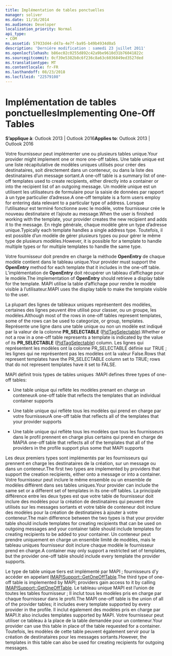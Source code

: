 ```yaml
---
title: Implémentation de tables ponctuelles
manager: soliver
ms.date: 11/16/2014
ms.audience: Developer
localization_priority: Normal
api_type:
- COM
ms.assetid: 57933d44-d47a-4e7f-ba95-b49b4934d0a5
description: 'Derniére modification : samedi 23 juillet 2011'
ms.openlocfilehash: b86ec02c0255d892c42a9be9610d31b76041822c
ms.sourcegitcommit: 0cf39e5382b8c6f236c8a63c6036849ed3527ded
ms.translationtype: MT
ms.contentlocale: fr-FR
ms.lasthandoff: 08/23/2018
ms.locfileid: "22579108"
---
```

# <a name="implementing-one-off-tables"></a><span data-ttu-id="ec72b-103">Implémentation de tables ponctuelles</span><span class="sxs-lookup"><span data-stu-id="ec72b-103">Implementing One-Off Tables</span></span>

<span data-ttu-id="ec72b-104">**S’applique à**: Outlook 2013 | Outlook 2016</span><span class="sxs-lookup"><span data-stu-id="ec72b-104">**Applies to**: Outlook 2013 | Outlook 2016</span></span> 
  
<span data-ttu-id="ec72b-105">Votre fournisseur peut implémenter une ou plusieurs tables unique.</span><span class="sxs-lookup"><span data-stu-id="ec72b-105">Your provider might implement one or more one-off tables.</span></span> <span data-ttu-id="ec72b-106">Une table unique est une liste récapitulative de modèles uniques utilisés pour créer des destinataires, soit directement dans un conteneur, ou dans la liste des destinataires d’un message sortant.</span><span class="sxs-lookup"><span data-stu-id="ec72b-106">A one-off table is a summary list of one-off templates used to create recipients, either directly into a container or into the recipient list of an outgoing message.</span></span> <span data-ttu-id="ec72b-107">Un modèle unique est un utilisent les utilisateurs de formulaire pour la saisie de données par rapport à un type particulier d’adresse.</span><span class="sxs-lookup"><span data-stu-id="ec72b-107">A one-off template is a form users employ for entering data relevant to a particular type of address.</span></span> <span data-ttu-id="ec72b-108">Lorsque l’utilisateur est terminé fonctionne avec le modèle, votre fournisseur crée le nouveau destinataire et l’ajoute au message.</span><span class="sxs-lookup"><span data-stu-id="ec72b-108">When the user is finished working with the template, your provider creates the new recipient and adds it to the message.</span></span> <span data-ttu-id="ec72b-109">En règle générale, chaque modèle gère un type d’adresse unique.</span><span class="sxs-lookup"><span data-stu-id="ec72b-109">Typically each template handles a single address type.</span></span> <span data-ttu-id="ec72b-110">Toutefois, il est possible d’un modèle de gérer plusieurs types ou pour gérer le même type de plusieurs modèles.</span><span class="sxs-lookup"><span data-stu-id="ec72b-110">However, it is possible for a template to handle multiple types or for multiple templates to handle the same type.</span></span> 
  
<span data-ttu-id="ec72b-111">Votre fournisseur doit prendre en charge la méthode **OpenEntry** de chaque modèle contient dans le tableau unique.</span><span class="sxs-lookup"><span data-stu-id="ec72b-111">Your provider must support the **OpenEntry** method for each template that it includes in the one-off table.</span></span> <span data-ttu-id="ec72b-112">L’implémentation de **OpenEntry** doit récupérer un tableau d’affichage pour le modèle.</span><span class="sxs-lookup"><span data-stu-id="ec72b-112">The implementation of **OpenEntry** should retrieve a display table for the template.</span></span> <span data-ttu-id="ec72b-113">MAPI utilise la table d’affichage pour rendre le modèle visible à l’utilisateur.</span><span class="sxs-lookup"><span data-stu-id="ec72b-113">MAPI uses the display table to make the template visible to the user.</span></span> 
  
<span data-ttu-id="ec72b-114">La plupart des lignes de tableaux uniques représentent des modèles, certaines des lignes peuvent être utilisé pour classer, ou un groupe, les modèles.</span><span class="sxs-lookup"><span data-stu-id="ec72b-114">Although most of the rows in one-off tables represent templates, some of the rows can be used to categorize, or group, templates.</span></span> <span data-ttu-id="ec72b-115">Représente une ligne dans une table unique ou non un modèle est indiqué par la valeur de la colonne **PR_SELECTABLE** ([PidTagSelectable](pidtagselectable-canonical-property.md)).</span><span class="sxs-lookup"><span data-stu-id="ec72b-115">Whether or not a row in a one-off table represents a template is indicated by the value of its **PR_SELECTABLE** ([PidTagSelectable](pidtagselectable-canonical-property.md)) column.</span></span> <span data-ttu-id="ec72b-116">Les lignes qui représentent les modèles ont la colonne PR_SELECTABLE définie sur TRUE ; les lignes qui ne représentent pas les modèles ont la valeur False.</span><span class="sxs-lookup"><span data-stu-id="ec72b-116">Rows that represent templates have the PR_SELECTABLE column set to TRUE; rows that do not represent templates have it set to FALSE.</span></span>
  
<span data-ttu-id="ec72b-117">MAPI définit trois types de tables uniques :</span><span class="sxs-lookup"><span data-stu-id="ec72b-117">MAPI defines three types of one-off tables:</span></span>
  
- <span data-ttu-id="ec72b-118">Une table unique qui reflète les modèles prenant en charge un conteneur</span><span class="sxs-lookup"><span data-stu-id="ec72b-118">A one-off table that reflects the templates that an individual container supports</span></span>
    
- <span data-ttu-id="ec72b-119">Une table unique qui reflète tous les modèles qui prend en charge par votre fournisseur</span><span class="sxs-lookup"><span data-stu-id="ec72b-119">A one-off table that reflects all of the templates that your provider supports</span></span> 
    
- <span data-ttu-id="ec72b-120">Une table unique qui reflète tous les modèles que tous les fournisseurs dans le profil prennent en charge plus certains qui prend en charge de MAPI</span><span class="sxs-lookup"><span data-stu-id="ec72b-120">A one-off table that reflects all of the templates that all of the providers in the profile support plus some that MAPI supports</span></span>
    
<span data-ttu-id="ec72b-121">Les deux premiers types sont implémentés par les fournisseurs qui prennent en charge les destinataires de la création, sur un message ou dans un conteneur.</span><span class="sxs-lookup"><span data-stu-id="ec72b-121">The first two types are implemented by providers that support the creation recipients, either onto a message or into a container.</span></span> <span data-ttu-id="ec72b-122">Votre fournisseur peut inclure le même ensemble ou un ensemble de modèles différent dans ses tables uniques.</span><span class="sxs-lookup"><span data-stu-id="ec72b-122">Your provider can include the same set or a different set of templates in its one-off tables.</span></span> <span data-ttu-id="ec72b-123">La principale différence entre les deux types est que votre table de fournisseur doit inclure des modèles pour la création de destinataires qui peuvent être utilisés sur les messages sortants et votre table de conteneur doit inclure des modèles pour la création de destinataires à ajouter à votre conteneur.</span><span class="sxs-lookup"><span data-stu-id="ec72b-123">The main difference between the two types is that your provider table should include templates for creating recipients that can be used on outgoing messages and your container table should include templates for creating recipients to be added to your container.</span></span> <span data-ttu-id="ec72b-124">Un conteneur peut prendre uniquement en charge un ensemble limité de modèles, mais le tableau uniques fournisseur doit inclure chaque modèle le fournisseur prend en charge.</span><span class="sxs-lookup"><span data-stu-id="ec72b-124">A container may only support a restricted set of templates, but the provider one-off table should include every template the provider supports.</span></span>
  
<span data-ttu-id="ec72b-125">Le type de table unique tiers est implémenté par MAPI ; fournisseurs d’y accéder en appelant [IMAPISupport::GetOneOffTable](imapisupport-getoneofftable.md).</span><span class="sxs-lookup"><span data-stu-id="ec72b-125">The third type of one-off table is implemented by MAPI; providers gain access to it by calling [IMAPISupport::GetOneOffTable](imapisupport-getoneofftable.md).</span></span> <span data-ttu-id="ec72b-126">Le tableau unique MAPI est l’union de toutes les tables fournisseur ; Il inclut tous les modèles pris en charge par chaque fournisseur dans le profil.</span><span class="sxs-lookup"><span data-stu-id="ec72b-126">The MAPI one-off table is the union of all of the provider tables; it includes every template supported by every provider in the profile.</span></span> <span data-ttu-id="ec72b-127">Il inclut également des modèles pris en charge par MAPI.</span><span class="sxs-lookup"><span data-stu-id="ec72b-127">It also includes templates supported by MAPI.</span></span> <span data-ttu-id="ec72b-128">Votre fournisseur peut utiliser ce tableau à la place de la table demandée pour un conteneur.</span><span class="sxs-lookup"><span data-stu-id="ec72b-128">Your provider can use this table in place of the table requested for a container.</span></span> <span data-ttu-id="ec72b-129">Toutefois, les modèles de cette table peuvent également servir pour la création de destinataires pour les messages sortants.</span><span class="sxs-lookup"><span data-stu-id="ec72b-129">However, the templates in this table can also be used for creating recipients for outgoing messages.</span></span>
  

